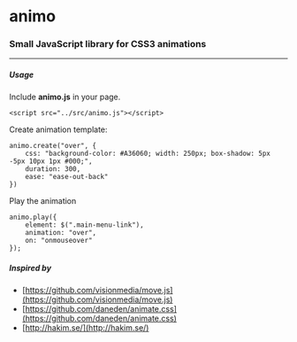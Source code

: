 # animo
### Small JavaScript library for CSS3 animations

*** 

##### Usage

Include **animo.js** in your page.

    <script src="../src/animo.js"></script>

Create animation template:

    animo.create("over", {
        css: "background-color: #A36060; width: 250px; box-shadow: 5px -5px 10px 1px #000;",
        duration: 300,
        ease: "ease-out-back"
    })

Play the animation

    animo.play({
        element: $(".main-menu-link"),
        animation: "over",
        on: "onmouseover"
    });

##### Inspired by
- [https://github.com/visionmedia/move.js](https://github.com/visionmedia/move.js)
- [https://github.com/daneden/animate.css](https://github.com/daneden/animate.css)
- [http://hakim.se/](http://hakim.se/)